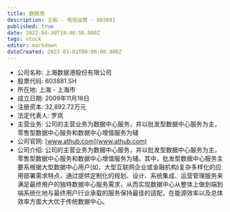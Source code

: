 ```yaml
---
title: 数据港
description: 主板 - 电信运营 - 603881
published: true
date: 2022-04-30T19:40:56.000Z
tags: stock
editor: markdown
dateCreated: 2022-01-01T00:00:00.000Z
---
```


- 公司名称: 上海数据港股份有限公司
- 股票代码: 603881.SH
- 所在地: 上海 - 上海市
- 成立日期: 2009年11月18日
- 注册资本: 32,892.72万元
- 法定代表人: 罗岚
- 主营业务: 公司的主营业务为数据中心服务，并以批发型数据中心服务为主，零售型数据中心服务和数据中心增值服务为辅
- 公司官网: [www.athub.com](www.athub.com)
- 公司介绍: 公司的主营业务为数据中心服务，并以批发型数据中心服务为主，零售型数据中心服务和数据中心增值服务为辅。其中，批发型数据中心服务主要系根据大型数据中心用户(如，大型互联网企业或金融机构)复杂多样化的应用部署需求特点，通过提供定制化的规划、设计、系统集成、运营管理服务来满足最终用户的独特数据中心服务需求，从而实现数据中心从整体上做到端到端系统化地与最终用户行业承载的服务保持最佳的适配，在能源效率以及总体效率方面大大优于传统数据中心。


